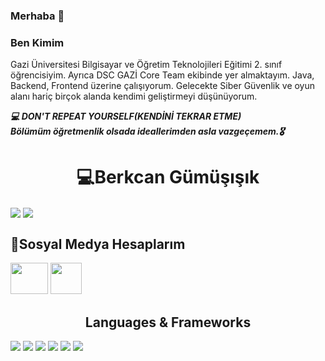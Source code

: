 ### Merhaba 👋

### Ben Kimim
Gazi Üniversitesi Bilgisayar ve Öğretim Teknolojileri Eğitimi 2. sınıf öğrencisiyim. Ayrıca DSC GAZİ Core Team ekibinde yer almaktayım. Java, Backend, Frontend üzerine çalışıyorum. Gelecekte Siber Güvenlik ve oyun alanı hariç birçok alanda kendimi geliştirmeyi düşünüyorum.

***:computer:	DON'T REPEAT YOURSELF(KENDİNİ TEKRAR ETME)***
<br>
***Bölümüm öğretmenlik olsada ideallerimden asla vazgeçemem.:medal_military:***


<h1 align="center"> 💻Berkcan Gümüşışık</h1>

<a href="https://github.com/berkcangumusisik"><img align="center" src="https://github-readme-stats.vercel.app/api?username=berkcangumusisik&show_icons=true&bg_color=0d1117&text_color=bdc3c7&title_color=f1c40f&icon_color=f1c40f&hide_border=true" /></a>
<a href="https://github.com/githubadın"><img align="center" src="https://github-readme-stats.vercel.app/api/top-langs/?username=berkcangumusisik&bg_color=0d1117&text_color=bdc3c7&title_color=f1c40f&hide_border=true&layout=compact&langs_count=15" /></a>

 <h2>🤝Sosyal Medya Hesaplarım </h2>

[<img src="https://www.androidfreeware.net/img2/linkedin.jpg" width="60" height="50" />](https://www.linkedin.com/in/berkcan-g%C3%BCm%C3%BC%C5%9F%C4%B1%C5%9F%C4%B1k-20452b199?originalSubdomain=tr) 
[<img src="https://play-lh.googleusercontent.com/2sREY-8UpjmaLDCTztldQf6u2RGUtuyf6VT5iyX3z53JS4TdvfQlX-rNChXKgpBYMw=s180-rw" width="50" height="50" />](https://www.instagram.com/berkcangumusisik/)

<h2 align="center">Languages & Frameworks</h2>

<p align="center">
  
  <img src = "https://img.shields.io/badge/Python-3776AB?style=for-the-badge&logo=python&logoColor=white"></img>
  <img src = "https://img.shields.io/badge/HTML5-E34F26?style=for-the-badge&logo=html5&logoColor=white"></img>
  <img src = "https://img.shields.io/badge/CSS3-1572B6?style=for-the-badge&logo=css3&logoColor=white"></img>
  <img src = "https://img.shields.io/badge/JavaScript-F7DF1E?style=for-the-badge&logo=javascript&logoColor=black"></img>
  <img src = "https://img.shields.io/badge/Java-ED8B00?style=for-the-badge&logo=java&logoColor=white"></img>
  <img src ="https://img.shields.io/badge/Bootstrap-563D7C?style=for-the-badge&logo=bootstrap&logoColor=white"></img>
</p>

